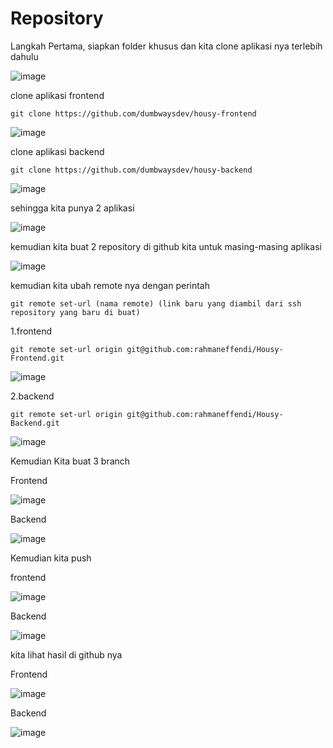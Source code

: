 # Repository

Langkah Pertama, siapkan folder khusus dan kita clone aplikasi nya terlebih dahulu

![image](https://user-images.githubusercontent.com/99697182/175948467-0cbb5197-2067-4aa9-8c17-71764629d415.png)

clone aplikasi frontend

```
git clone https://github.com/dumbwaysdev/housy-frontend
```

![image](https://user-images.githubusercontent.com/99697182/175948674-f0e03d76-c8ab-4954-be1f-f7cd326caea5.png)

clone aplikasi backend

```
git clone https://github.com/dumbwaysdev/housy-backend
```

![image](https://user-images.githubusercontent.com/99697182/175949543-d29c5bae-a3df-449f-81f2-dfe22083304a.png)

sehingga kita punya 2 aplikasi 

![image](https://user-images.githubusercontent.com/99697182/175949869-25d55e89-f122-448c-b3cd-4b2d0edb1d91.png)

kemudian kita buat 2 repository di github kita untuk masing-masing aplikasi

![image](https://user-images.githubusercontent.com/99697182/175950676-ac9eebf2-6639-4636-a98a-fcfc75d82ff3.png)

kemudian kita ubah remote nya dengan perintah 

```
git remote set-url (nama remote) (link baru yang diambil dari ssh repository yang baru di buat)
```

1.frontend

```
git remote set-url origin git@github.com:rahmaneffendi/Housy-Frontend.git
```

![image](https://user-images.githubusercontent.com/99697182/175951310-a5f75f19-5f14-485b-a2b9-e8df425b6f1e.png)

2.backend

```
git remote set-url origin git@github.com:rahmaneffendi/Housy-Backend.git
```

![image](https://user-images.githubusercontent.com/99697182/175952107-1448c462-6851-4a74-b1af-5238ebf1773b.png)

Kemudian Kita buat 3 branch 

Frontend

![image](https://user-images.githubusercontent.com/99697182/175953151-e918aa9d-7359-4fc5-8504-6f4e3e802b79.png)

Backend

![image](https://user-images.githubusercontent.com/99697182/175955024-916c7c9c-f370-4634-a423-2f817fbab54a.png)

Kemudian kita push 

frontend

![image](https://user-images.githubusercontent.com/99697182/175953546-e4b65075-aaed-4bb6-9a26-1c210ba07fbf.png)

Backend

![image](https://user-images.githubusercontent.com/99697182/175956462-dbaf0649-3d1e-4547-b32c-140ec40de410.png)

kita lihat hasil di github nya

Frontend

![image](https://user-images.githubusercontent.com/99697182/175956849-40053d39-b9c6-4a41-afba-6fcd63b14d7a.png)

Backend

![image](https://user-images.githubusercontent.com/99697182/175955767-fba6ee6b-279a-4242-b7ad-8a24ebe3d346.png)






